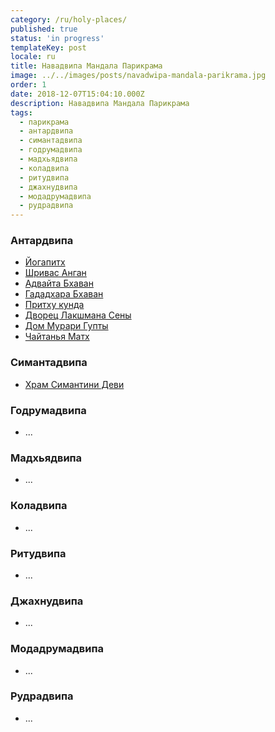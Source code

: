 ```yaml
---
category: /ru/holy-places/
published: true
status: 'in progress'
templateKey: post
locale: ru
title: Навадвипа Мандала Парикрама
image: ../../images/posts/navadwipa-mandala-parikrama.jpg
order: 1
date: 2018-12-07T15:04:10.000Z
description: Навадвипа Мандала Парикрама
tags:
  - парикрама
  - антардвипа
  - симантадвипа
  - годрумадвипа
  - мадхьядвипа
  - коладвипа
  - ритудвипа
  - джахнудвипа
  - модадрумадвипа
  - рудрадвипа
---
```

<tbd locale="ru" url="mailto:haribol@mayapur.live"></tbd>

### Антардвипа
  - [Йогапитх](/ru/yogapith)
  - [Шривас Анган](ru/srivas-angan)
  - [Адвайта Бхаван](ru/advaita-bhavan)
  - [Гададхара Бхаван](/ru/gadadhara-bhavan)
  - [Притху кунда](/ru/prithu-kunda)
  - [Дворец Лакшмана Сены](/ru/lakshmana-sena-palace)
  - [Дом Мурари Гупты](/ru/murari-gupta-house)
  - [Чайтанья Матх](/ru/chaitanya-math)

### Симантадвипа
  - [Храм Симантини Деви](/ru/simantini-devi-temple)

### Годрумадвипа
  - ...

### Мадхьядвипа
  - ...

### Коладвипа
  - ...

### Ритудвипа
  - ...

### Джахнудвипа
  - ...

### Модадрумадвипа
  - ...

### Рудрадвипа
  - ...
